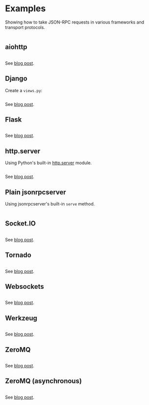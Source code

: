 # Examples

Showing how to take JSON-RPC requests in various frameworks and transport
protocols.

```{contents} local
```

## aiohttp

```{literalinclude} ../examples/aiohttp_server.py
```

See [blog post](https://beau.click/jsonrpc/aiohttp).

## Django

Create a `views.py`:

```{literalinclude} ../examples/django_server.py
```

See [blog post](https://bcb.github.io/jsonrpc/django).

## Flask

```{literalinclude} ../examples/flask_server.py
```

See [blog post](https://bcb.github.io/jsonrpc/flask).

## http.server

Using Python's built-in
[http.server](https://docs.python.org/3/library/http.server.html) module.

```{literalinclude} ../examples/http_server.py
```

See [blog post](https://bcb.github.io/jsonrpc/httpserver).

## Plain jsonrpcserver

Using jsonrpcserver's built-in `serve` method.

```{literalinclude} ../examples/jsonrpcserver_server.py
```

## Socket.IO

```{literalinclude} ../examples/socketio_server.py
```

See [blog post](https://bcb.github.io/jsonrpc/flask-socketio).

## Tornado

```{literalinclude} ../examples/tornado_server.py
```

See [blog post](https://bcb.github.io/jsonrpc/tornado).

## Websockets

```{literalinclude} ../examples/websockets_server.py
```

See [blog post](https://bcb.github.io/jsonrpc/websockets).

## Werkzeug

```{literalinclude} ../examples/werkzeug_server.py
```

See [blog post](https://bcb.github.io/jsonrpc/werkzeug).

## ZeroMQ

```{literalinclude} ../examples/zeromq_server.py
```

See [blog post](https://bcb.github.io/jsonrpc/zeromq).

## ZeroMQ (asynchronous)

```{literalinclude} ../examples/aiozmq_server.py
```

See [blog post](https://bcb.github.io/jsonrpc/zeromq-async).
